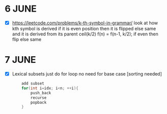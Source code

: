 # 6 JUNE

- [x] https://leetcode.com/problems/k-th-symbol-in-grammar/
    look at how kth symbol is derived if it is even position then it is flipped else same
    and it is derived from its parent ceil(k/2)
    f(n) = f(n-1, k/2); if even then flip else same


# 7 JUNE

- [x] Lexical subsets
    just do for loop no need for base case [sorting needed]

    ```c++
        add subset
        for(int i=idx; i<n; ++i){
            push_back
            recurse
            popback
        }
    ```